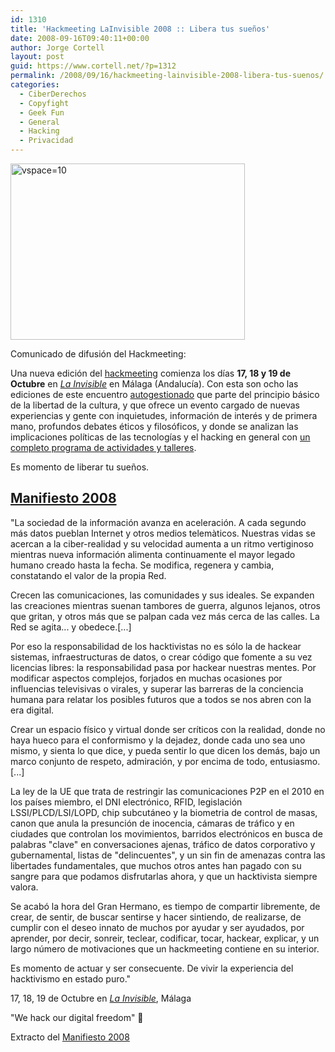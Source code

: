 ```yaml
---
id: 1310
title: 'Hackmeeting LaInvisible 2008 :: Libera tus sueños'
date: 2008-09-16T09:40:11+00:00
author: Jorge Cortell
layout: post
guid: https://www.cortell.net/?p=1312
permalink: /2008/09/16/hackmeeting-lainvisible-2008-libera-tus-suenos/
categories:
  - CiberDerechos
  - Copyfight
  - Geek Fun
  - General
  - Hacking
  - Privacidad
---
```

<span><a class="image" title="vspace=10" href="https://sindominio.net/hackmeeting/index.php/Imagen:Barriendo_invisible2.jpg"><img longdesc="Barriendo_invisible2.jpg" src="https://sindominio.net/hackmeeting/images/5/5e/Barriendo_invisible2.jpg" alt="vspace=10" width="375" height="282" /></a></span>

Comunicado de difusión del Hackmeeting:

Una nueva edición del <a class="external text" title="https://www.sindominio.net/hackmeeting" rel="nofollow" href="https://www.sindominio.net/hackmeeting">hackmeeting</a> comienza los días **17, 18 y 19 de Octubre** en <a class="external text" title="https://lainvisible.net/" rel="nofollow" href="https://lainvisible.net/"><em>La Invisible</em></a> en Málaga (Andalucía). Con esta son ocho las ediciones de este encuentro <a class="external text" title="https://es.wikipedia.org/wiki/Autogesti%C3%B3n" rel="nofollow" href="https://es.wikipedia.org/wiki/Autogesti%C3%B3n">autogestionado</a> que parte del principio básico de la libertad de la cultura, y que ofrece un evento cargado de nuevas experiencias y gente con inquietudes, información de interés y de primera mano, profundos debates éticos y filosóficos, y donde se analizan las implicaciones políticas de las tecnologías y el hacking en general con <a class="external text" title="https://sindominio.net/hackmeeting/index.php/2008/Programa" rel="nofollow" href="https://sindominio.net/hackmeeting/index.php/2008/Programa">un completo programa de actividades y talleres</a>.

Es momento de liberar tu sueños.

<a name="Manifiesto_2008"></a>

## <a class="external text" title="https://sindominio.net/hackmeeting/index.php/2008/Manifiesto" rel="nofollow" href="https://sindominio.net/hackmeeting/index.php/2008/Manifiesto">Manifiesto 2008</a>

"La sociedad de la información avanza en aceleración. A cada segundo más datos pueblan Internet y otros medios telemàticos. Nuestras vidas se acercan a la ciber-realidad y su velocidad aumenta a un ritmo vertiginoso mientras nueva información alimenta continuamente el mayor legado humano creado hasta la fecha. Se modifica, regenera y cambia, constatando el valor de la propia Red.

Crecen las comunicaciones, las comunidades y sus ideales. Se expanden las creaciones mientras suenan tambores de guerra, algunos lejanos, otros que gritan, y otros más que se palpan cada vez más cerca de las calles. La Red se agita... y obedece.[...]

Por eso la responsabilidad de los hacktivistas no es sólo la de hackear sistemas, infraestructuras de datos, o crear código que fomente a su vez licencias libres: la responsabilidad pasa por hackear nuestras mentes. Por modificar aspectos complejos, forjados en muchas ocasiones por influencias televisivas o virales, y superar las barreras de la conciencia humana para relatar los posibles futuros que a todos se nos abren con la era digital.

Crear un espacio físico y virtual donde ser críticos con la realidad, donde no haya hueco para el conformismo y la dejadez, donde cada uno sea uno mismo, y sienta lo que dice, y pueda sentir lo que dicen los demás, bajo un marco conjunto de respeto, admiración, y por encima de todo, entusiasmo.[...]

La ley de la UE que trata de restringir las comunicaciones P2P en el 2010 en los países miembro, el DNI electrónico, RFID, legislación LSSI/PLCD/LSI/LOPD, chip subcutáneo y la biometria de control de masas, canon que anula la presunción de inocencia, cámaras de tráfico y en ciudades que controlan los movimientos, barridos electrónicos en busca de palabras "clave" en conversaciones ajenas, tráfico de datos corporativo y gubernamental, listas de "delincuentes", y un sin fin de amenazas contra las libertades fundamentales, que muchos otros antes han pagado con su sangre para que podamos disfrutarlas ahora, y que un hacktivista siempre valora.

Se acabó la hora del Gran Hermano, es tiempo de compartir libremente, de crear, de sentir, de buscar sentirse y hacer sintiendo, de realizarse, de cumplir con el deseo innato de muchos por ayudar y ser ayudados, por aprender, por decir, sonreir, teclear, codificar, tocar, hackear, explicar, y un largo número de motivaciones que un hackmeeting contiene en su interior.

Es momento de actuar y ser consecuente. De vivir la experiencia del hacktivismo en estado puro."

17, 18, 19 de Octubre en <a class="external text" title="https://lainvisible.net/" rel="nofollow" href="https://lainvisible.net/"><em>La Invisible</em></a>, Málaga

"We hack our digital freedom" 🙂
  
Extracto del <a class="external text" title="https://sindominio.net/hackmeeting/index.php/2008/Manifiesto" rel="nofollow" href="https://sindominio.net/hackmeeting/index.php/2008/Manifiesto">Manifiesto 2008</a>